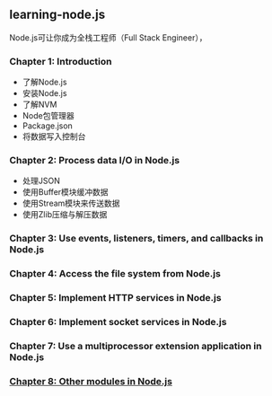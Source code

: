 ## learning-node.js
Node.js可让你成为全栈工程师（Full Stack Engineer），

### Chapter 1: Introduction
* 了解Node.js
* 安装Node.js
* 了解NVM
* Node包管理器
* Package.json
* 将数据写入控制台


### Chapter 2: Process data I/O in Node.js
* 处理JSON
* 使用Buffer模块缓冲数据
* 使用Stream模块来传送数据
* 使用Zlib压缩与解压数据


### Chapter 3: Use events, listeners, timers, and callbacks in Node.js




### Chapter 4: Access the file system from Node.js



### Chapter 5: Implement HTTP services in Node.js




### Chapter 6: Implement socket services in Node.js



### Chapter 7: Use a multiprocessor extension application in Node.js




### <a href="/tree/08-other-modules">Chapter 8: Other modules in Node.js</a>



